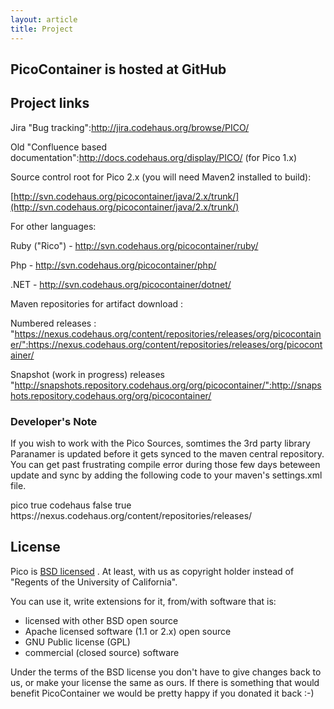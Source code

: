 ```yaml
---
layout: article
title: Project
---
```


## PicoContainer is hosted at GitHub

## Project links

Jira "Bug tracking":http://jira.codehaus.org/browse/PICO/ 

Old "Confluence based documentation":http://docs.codehaus.org/display/PICO/ (for Pico 1.x)

Source control root for Pico 2.x (you will need Maven2 installed to build):

[http://svn.codehaus.org/picocontainer/java/2.x/trunk/](http://svn.codehaus.org/picocontainer/java/2.x/trunk/)

For other languages:

Ruby ("Rico") - http://svn.codehaus.org/picocontainer/ruby/

Php - http://svn.codehaus.org/picocontainer/php/

.NET - http://svn.codehaus.org/picocontainer/dotnet/


Maven repositories for artifact download :

Numbered releases : "https://nexus.codehaus.org/content/repositories/releases/org/picocontainer/":https://nexus.codehaus.org/content/repositories/releases/org/picocontainer/ 

Snapshot (work in progress) releases "http://snapshots.repository.codehaus.org/org/picocontainer/":http://snapshots.repository.codehaus.org/org/picocontainer/ 

### Developer's Note

If you wish to work with the Pico Sources, somtimes the 3rd party library Paranamer is updated before it gets synced to the maven central repository. You can get past frustrating compile error during those few days beteween update and sync by adding the following code to your maven's settings.xml file.

<profiles>
<profile>
<id>pico</id>
<activation>
<activeByDefault>true</activeByDefault>
</activation>
<repositories>
<repository>
<id>codehaus</id>
<snapshots><enabled>false</enabled></snapshots>
<releases><enabled>true</enabled></releases>
<url>https://nexus.codehaus.org/content/repositories/releases/</url>
</repository>
</repositories>
</profile>
</profiles>

## License

Pico is [BSD licensed](http://www.opensource.org/licenses/bsd-license.php) . At least, with us as copyright holder instead of "Regents of the University of California".

You can use it, write extensions for it, from/with software that is:

* licensed with other BSD open source
* Apache licensed software (1.1 or 2.x) open source
* GNU Public license (GPL)
* commercial (closed source) software

Under the terms of the BSD license you don't have to give changes back to us, or make your license the same as ours. If there is something that would benefit PicoContainer we would be pretty happy if you donated it back :-)

